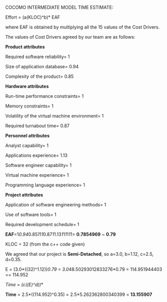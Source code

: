 COCOMO INTERMEDIATE MODEL TIME ESTIMATE:

Effort = (a(KLOC)^b)* EAF

where EAF is obtained by multiplying all the 15 values of the Cost Drivers.

The values of Cost Drivers agreed by our team are as follows:

**Product attributes**

Required software reliability= 1

Size of application database= 0.94

Complexity of the product= 0.85

**Hardware attributes**

Run-time performance constraints= 1

Memory constraints= 1

Volatility of the virtual machine environment= 1

Required turnabout time= 0.87

**Personnel attributes**

Analyst capability= 1

Applications experience= 1.13

Software engineer capability= 1

Virtual machine experience= 1

Programming language experience= 1

**Project attributes**

Application of software engineering methods= 1

Use of software tools= 1

Required development schedule= 1

**EAF**=1*0.94*0.85*1*1*1*0.87*1*1.13*1*1*1*1*1*1= **0.7854969** ~ **0.79** 

KLOC = 32 (from the c++ code given)

We agreed that our project is **Semi-Detached**, so a=3.0, b=1.12, c=2.5, d=0.35.

E = (3.0*((32)^1.12))*0.79 = 3.0*48.50293012833276*0.79 = 114.951944403 == 114.952

**Time = (c*((E)^d))**

**Time** = 2.5*((114.952)^0.35) = 2.5*5.262362800340399 = **13.155907** 

